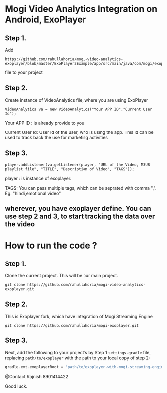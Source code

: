 # Mogi Video Analytics Integration on Android, ExoPlayer

## Step 1.

Add 

```
https://github.com/rahullahoria/mogi-video-analytics-exoplayer/blob/master/ExoPlayer2Example/app/src/main/java/com/mogi/exoplayer2example/VideoAnalytics.java 
```

file to your project

## Step 2.

Create instance of VideoAnalytics file, where you are using ExoPlayer

```
VideoAnalytics va = new VideoAnalytics("Your APP ID","Current User Id");
```

Your APP ID : is already provide to you

Current User Id: User Id of the user, who is using the app. This id can be used to track back the use for marketing activities
 
## Step 3. 

```
player.addListener(va.getListener(player, "URL of the Video, M3U8 playlist file", "TITLE", "Description of Video", "TAGS"));
```

player : is instance of exoplayer.

TAGS: You can pass multiple tags, which can be seprated with comma ",". Eg. "hindi,emotional video"

## wherever, you have exoplayer define. You can use step 2 and 3, to start tracking the data over the video


# How to run the code ?

## Step 1.

Clone the current project. This will be our main project.
```
git clone https://github.com/rahullahoria/mogi-video-analytics-exoplayer.git
```

## Step 2.

This is Exoplayer fork, which have integration of Mogi Streaming Engine

```
git clone https://github.com/rahullahoria/mogi-exoplayer.git
```

## Step 3.


Next, add the following to your project's by Step 1 `settings.gradle` file, replacing
`path/to/exoplayer` with the path to your local copy of step 2:

```gradle
gradle.ext.exoplayerRoot = 'path/to/exoplayer-with-mogi-streaming-engine by step 2'
```



@Contact
Rajnish
8901414422


Good luck.
